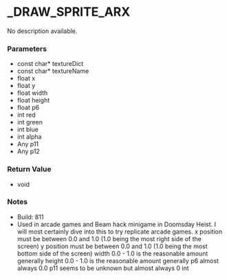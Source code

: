 # _DRAW_SPRITE_ARX

No description available.

### Parameters
* const char* textureDict
* const char* textureName
* float x
* float y
* float width
* float height
* float p6
* int red
* int green
* int blue
* int alpha
* Any p11
* Any p12

### Return Value
* void

### Notes
* Build: 811
* Used in arcade games and Beam hack minigame in Doomsday Heist. I will most certainly dive into this to try replicate arcade games.
x position must be between 0.0 and 1.0 (1.0 being the most right side of the screen)
y position must be between 0.0 and 1.0 (1.0 being the most bottom side of the screen)
width 0.0 - 1.0 is the reasonable amount generally
height 0.0 - 1.0 is the reasonable amount generally
p6 almost always 0.0
p11 seems to be unknown but almost always 0 int

